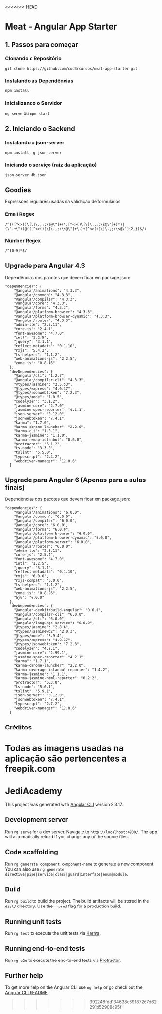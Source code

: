 <<<<<<< HEAD
# Meat - Angular App Starter

## 1. Passos para começar

### Clonando o Repositório

`git clone https://github.com/cod3rcursos/meat-app-starter.git`

### Instalando as Dependências

`npm install`

### Inicializando o Servidor

`ng serve` ou `npm start`

## 2. Iniciando o Backend

### Instalando o json-server

`npm install -g json-server`

### Iniciando o serviço (raiz da aplicação)

`json-server db.json`

## Goodies

Expressões regulares usadas na validação de formulários

### Email Regex

`/^(([^<>()\[\]\.,;:\s@\"]+(\.[^<>()\[\]\.,;:\s@\"]+)*)|(\".+\"))@(([^<>()[\]\.,;:\s@\"]+\.)+[^<>()[\]\.,;:\s@\"]{2,})$/i`

### Number Regex

`/^[0-9]*$/`

## Upgrade para Angular 4.3

Dependências dos pacotes que devem ficar em package.json:

```
"dependencies": {
    "@angular/animations": "4.3.3",
    "@angular/common": "4.3.3",
    "@angular/compiler": "4.3.3",
    "@angular/core": "4.3.3",
    "@angular/forms": "4.3.3",
    "@angular/platform-browser": "4.3.3",
    "@angular/platform-browser-dynamic": "4.3.3",
    "@angular/router": "4.3.3",
    "admin-lte": "2.3.11",
    "core-js": "2.4.1",
    "font-awesome": "4.7.0",
    "intl": "1.2.5",
    "jquery": "3.1.1",
    "reflect-metadata": "0.1.10",
    "rxjs": "5.4.2",
    "ts-helpers": "1.1.2",
    "web-animations-js": "2.2.5",
    "zone.js": "0.8.16"
  },
  "devDependencies": {
    "@angular/cli": "1.2.7",
    "@angular/compiler-cli": "4.3.3",
    "@types/jasmine": "2.5.53",
    "@types/express": "4.0.37",
    "@types/jsonwebtoken": "7.2.3",
    "@types/node": "7.0.5",
    "codelyzer": "3.1.2",
    "jasmine-core": "2.7.0",
    "jasmine-spec-reporter": "4.1.1",
    "json-server": "0.12.0",
    "jsonwebtoken": "7.4.1",
    "karma": "1.7.0",
    "karma-chrome-launcher": "2.2.0",
    "karma-cli": "1.0.1",
    "karma-jasmine": "1.1.0",
    "karma-remap-istanbul": "0.6.0",
    "protractor": "5.1.2",
    "ts-node": "3.3.0",
    "tslint": "5.5.0",
    "typescript": "2.4.2",
    "webdriver-manager": "12.0.6"
  }
```

## Upgrade para Angular 6 (Apenas para a aulas finais)

Dependências dos pacotes que devem ficar em package.json:

```
"dependencies": {
    "@angular/animations": "6.0.0",
    "@angular/common": "6.0.0",
    "@angular/compiler": "6.0.0",
    "@angular/core": "6.0.0",
    "@angular/forms": "6.0.0",
    "@angular/platform-browser": "6.0.0",
    "@angular/platform-browser-dynamic": "6.0.0",
    "@angular/platform-server": "6.0.0",
    "@angular/router": "6.0.0",
    "admin-lte": "2.3.11",
    "core-js": "2.5.4",
    "font-awesome": "4.7.0",
    "intl": "1.2.5",
    "jquery": "3.1.1",
    "reflect-metadata": "0.1.10",
    "rxjs": "6.0.0",
    "rxjs-compat": "6.0.0",
    "ts-helpers": "1.1.2",
    "web-animations-js": "2.2.5",
    "zone.js": "0.8.26",
    "ajv": "6.0.0"
  },
  "devDependencies": {
    "@angular-devkit/build-angular": "0.6.0",
    "@angular/compiler-cli": "6.0.0",
    "@angular/cli": "6.0.0",
    "@angular/language-service": "6.0.0",
    "@types/jasmine": "2.8.6",
    "@types/jasminewd2": "2.0.3",
    "@types/node": "8.9.4",
    "@types/express": "4.0.37",
    "@types/jsonwebtoken": "7.2.3",
    "codelyzer": "4.2.1",
    "jasmine-core": "2.99.1",
    "jasmine-spec-reporter": "4.2.1",
    "karma": "1.7.1",
    "karma-chrome-launcher": "2.2.0",
    "karma-coverage-istanbul-reporter": "1.4.2",
    "karma-jasmine": "1.1.1",
    "karma-jasmine-html-reporter": "0.2.2",
    "protractor": "5.3.0",
    "ts-node": "5.0.1",
    "tslint": "5.9.1",
    "json-server": "0.12.0",
    "jsonwebtoken": "7.4.1",
    "typescript": "2.7.2",
    "webdriver-manager": "12.0.6"
  }
```

## Créditos

Todas as imagens usadas na aplicação são pertencentes a freepik.com
=======
# JediAcademy

This project was generated with [Angular CLI](https://github.com/angular/angular-cli) version 8.3.17.

## Development server

Run `ng serve` for a dev server. Navigate to `http://localhost:4200/`. The app will automatically reload if you change any of the source files.

## Code scaffolding

Run `ng generate component component-name` to generate a new component. You can also use `ng generate directive|pipe|service|class|guard|interface|enum|module`.

## Build

Run `ng build` to build the project. The build artifacts will be stored in the `dist/` directory. Use the `--prod` flag for a production build.

## Running unit tests

Run `ng test` to execute the unit tests via [Karma](https://karma-runner.github.io).

## Running end-to-end tests

Run `ng e2e` to execute the end-to-end tests via [Protractor](http://www.protractortest.org/).

## Further help

To get more help on the Angular CLI use `ng help` or go check out the [Angular CLI README](https://github.com/angular/angular-cli/blob/master/README.md).
>>>>>>> 392248fdd134638e69187267d62291d52908d95f

